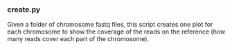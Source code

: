 ### create.py
Given a folder of chromosome fastq files, this script creates one plot for each chromosome to show the coverage of the reads on the reference (how many reads cover each part of the chromosome).
